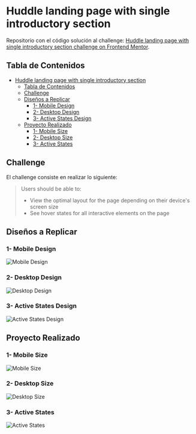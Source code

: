 # Huddle landing page with single introductory section

Repositorio con el código solución al challenge: [Huddle landing page with single introductory section challenge on Frontend Mentor](https://www.frontendmentor.io/challenges/huddle-landing-page-with-a-single-introductory-section-B_2Wvxgi0).

## Tabla de Contenidos

- [Huddle landing page with single introductory section](#huddle-landing-page-with-single-introductory-section)
  - [Tabla de Contenidos](#tabla-de-contenidos)
  - [Challenge](#challenge)
  - [Diseños a Replicar](#diseños-a-replicar)
    - [1- Mobile Design](#1--mobile-design)
    - [2- Desktop Design](#2--desktop-design)
    - [3- Active States Design](#3--active-states-design)
  - [Proyecto Realizado](#proyecto-realizado)
    - [1- Mobile Size](#1--mobile-size)
    - [2- Desktop Size](#2--desktop-size)
    - [3- Active States](#3--active-states)

## Challenge

El challenge consiste en realizar lo siguiente:

> Users should be able to:
>
> - View the optimal layout for the page depending on their device's screen size
> - See hover states for all interactive elements on the page

## Diseños a Replicar

### 1- Mobile Design

![Mobile Design](./screenshots/mobile-design.jpg)

### 2- Desktop Design

![Desktop Design](./screenshots/desktop-design.jpg)

### 3- Active States Design

![Active States Design](./screenshots/active-states.jpg)

## Proyecto Realizado

### 1- Mobile Size

![Mobile Size](./screenshots/waldo/mobile.png)

### 2- Desktop Size

![Desktop Size](./screenshots/waldo/desktop.png)

### 3- Active States

![Active States](./screenshots/waldo/active_states.png)
